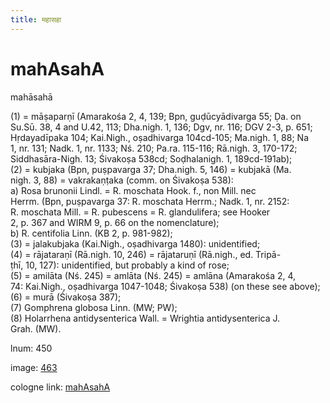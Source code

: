 ```yaml
---
title: महासहा
---
```


# mahAsahA

mahāsahā  <div n="P" />(1) = māṣaparṇī (Amarakośa 2, 4, 139; Bpn, guḍūcyādivarga 55; Ḍa. on <div n="lb" />Su.Sū. 38, 4 and U.42, 113; Dha.nigh. 1, 136; Dgv, nr. 116; DGV 2-3, p. 651; <div n="lb" />Hṛdayadīpaka 104; Kai.Nigh., oṣadhivarga 104cd-105; Ma.nigh. 1, 88; Na <div n="lb" />1, nr. 131; Nadk. 1, nr. 1133; Nś. 210; Pa.ra. 115-116; Rā.nigh. 3, 170-172; <div n="lb" />Siddhasāra-Nigh. 13; Śivakoṣa 538cd; Soḍhalanigh. 1, 189cd-191ab); <div n="P" />(2) = kubjaka (Bpn, puṣpavarga 37; Dha.nigh. 5, 146) = kubjakā (Ma. <div n="lb" />nigh. 3, 88) = vakrakaṇṭaka (comm. on Śivakoṣa 538): <div n="lb" />a) Rosa brunonii Lindl. = R. moschata Hook. f., non Mill. nec <div n="lb" />Herrm. (Bpn, puṣpavarga 37: R. moschata Herrm.; Nadk. 1, nr. 2152: <div n="lb" />R. moschata Mill. = R. pubescens = R. glandulifera; see Hooker <div n="lb" />2, p. 367 and WIRM 9, p. 66 on the nomenclature); <div n="lb" />b) R. centifolia Linn. (KB 2, p. 981-982); <div n="P" />(3) = jalakubjaka (Kai.Nigh., oṣadhivarga 1480): unidentified; <div n="P" />(4) = rājataraṇī (Rā.nigh. 10, 246) = rājataruṇī (Rā.nigh., ed. Tripā- <div n="lb" />ṭhī, 10, 127): unidentified, but probably a kind of rose; <div n="P" />(5) = amilāta (Nś. 245) = amlāta (Nś. 245) = amlāna (Amarakośa 2, 4, <div n="lb" />74: Kai.Nigh., oṣadhivarga 1047-1048; Śivakoṣa 538) (on these see above); <div n="P" />(6) = murā (Śivakoṣa 387); <div n="P" />(7) Gomphrena globosa Linn. (MW; PW); <div n="P" />(8) Holarrhena antidysenterica Wall. = Wrightia antidysenterica J. <div n="lb" />Grah. (MW).

lnum: 450

image: [463](https://www.sanskrit-lexicon.uni-koeln.de/scans/csl-apidev/servepdf.php?dict=snp&page=463)

cologne link: [mahAsahA](https://sanskrit-lexicon.uni-koeln.de/scans/csl-apidev/getword.php?dict=snp&key=mahAsahA)

